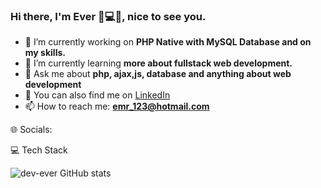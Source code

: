 ### Hi there, I'm Ever 🤘💻👋, nice to see you.

- 🔭 I’m currently working on **PHP Native with MySQL Database and on my skills.**
- 🌱 I’m currently learning **more about fullstack web development.**
- 💬 Ask me about **php, ajax,js, database and anything about web development**
- 🔗 You can also find me on [LinkedIn](https://mx.linkedin.com/)
- 📫 How to reach me: **emr_123@hotmail.com**

🌐 Socials:


💻 Tech Stack


![dev-ever GitHub stats](https://github-readme-stats.vercel.app/api?username=dev-ever&show_icons=true&theme=transparent)
